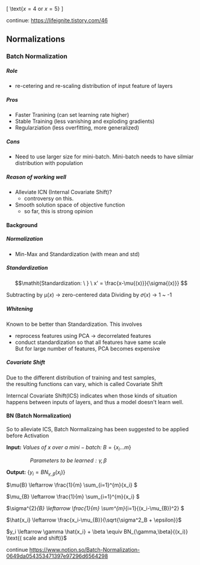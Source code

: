 \[ 
\text{$x=4$ or $x=5$} 
\]


continue: https://lifeignite.tistory.com/46

## Normalizations
### Batch Normalization
##### Role
  - re-cetering and re-scaling distribution of input feature of layers
##### Pros
  - Faster Tranining (can set learning rate higher)
  - Stable Training (less vanishing and exploding gradients)
  - Regularziation (less overfitting, more generalized)
##### Cons
  - Need to use larger size for mini-batch. Mini-batch needs to have silmiar distribution with population
##### Reason of working well
  - Alleviate ICN (Internal Covariate Shift)?
    - controversy on this. 
  - Smooth solution space of objective function
    - so far, this is strong opinion
 
#### Background
##### Normalization
  - Min-Max and Standardization (with mean and std)

##### Standardization

$$\mathit{Standardization: \ } \ x' = \frac{x-\mu{(x)}}{\sigma{(x)}} $$

Subtracting by µ(𝑥) -> zero-centered data
Dividing by 𝜎(𝑥) -> 1 ~ -1

##### Whitening
Known to be better than Standardization.
This involves  
  - reprocess features using PCA -> decorrelated features
  - conduct standardization so that all features have same scale  
But for large number of features, PCA becomes expensive

##### Covariate Shift
Due to the different distribution of training and test samples,  
the resulting functions can vary, which is called Covariate Shift 

Interncal Covariate Shift(ICS) indicates when those kinds of situation happens between inputs of layers, and
thus a model doesn't learn well. 

#### BN (Batch Normalization)
So to alleviate ICS, Batch Normalizaing has been suggested to be applied before Activation

$\mathbf{Input: \ } \mathit{Values \ of \ x \ over \ a \ mini-batch: \ } B = \{x_i...m\}$

$\mathit{\ \ \ \ \ \ \ \ \ \ \ \ \ \ \ \ Parameters \ to \ be \ learned: \gamma,\beta}$

$\mathbf{Output: \ } \{ y_i=BN_{\gamma,\beta}(x_i) \}$

$\mu{B} \leftarrow \frac{1}{m} \sum_{i=1}^{m}{x_i} $

$\mu_{B} \leftarrow \frac{1}{m} \sum_{i=1}^{m}{x_i} $

$\sigma^{2}_{B} \leftarrow \frac{1}{m} \sum^{m}_{i=1}{(x_i-\mu_{B})^2} $

$\hat{x_i} \leftarrow \frac{x_i-\mu_{B}}{\sqrt{\sigma^2_B + \epsilon}}$

$y_i \leftarrow \gamma \hat{x_i} + \beta \equiv BN_{\gamma,\beta}{(x_i)} \text{(   scale and shift)}$  

continue
https://www.notion.so/Batch-Normalization-0649da054353471397e97296d6564298
